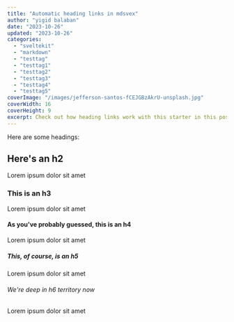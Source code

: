 ```yaml
---
title: "Automatic heading links in mdsvex"
author: "yigid balaban"
date: "2023-10-26"
updated: "2023-10-26"
categories:
  - "sveltekit"
  - "markdown"
  - "testtag"
  - "testtag1"
  - "testtag2"
  - "testtag3"
  - "testtag4"
  - "testtag5"
coverImage: "/images/jefferson-santos-fCEJGBzAkrU-unsplash.jpg"
coverWidth: 16
coverHeight: 9
excerpt: Check out how heading links work with this starter in this post.
---
```


Here are some headings:

## Here's an h2

Lorem ipsum dolor sit amet

### This is an h3

Lorem ipsum dolor sit amet

#### As you've probably guessed, this is an h4

Lorem ipsum dolor sit amet

##### This, of course, is an h5

Lorem ipsum dolor sit amet

###### We're deep in h6 territory now

Lorem ipsum dolor sit amet

